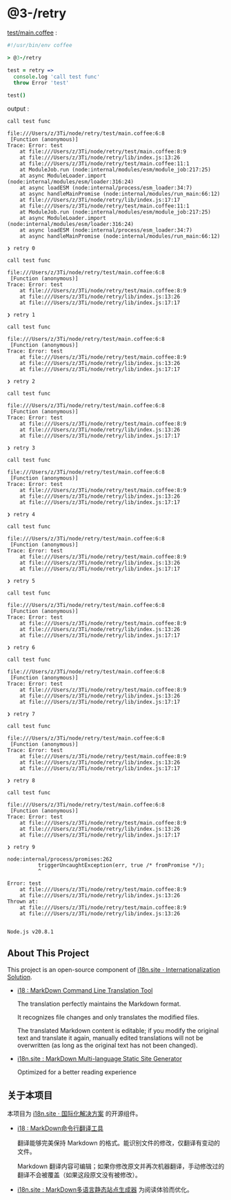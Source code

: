 # @3-/retry

[test/main.coffee](./test/main.coffee) :

```coffee
#!/usr/bin/env coffee

> @3-/retry

test = retry =>
  console.log 'call test func'
  throw Error 'test'

test()
```

output :

```
call test func

file:///Users/z/3Ti/node/retry/test/main.coffee:6:8
 [Function (anonymous)]
Trace: Error: test
    at file:///Users/z/3Ti/node/retry/test/main.coffee:8:9
    at file:///Users/z/3Ti/node/retry/lib/index.js:13:26
    at file:///Users/z/3Ti/node/retry/test/main.coffee:11:1
    at ModuleJob.run (node:internal/modules/esm/module_job:217:25)
    at async ModuleLoader.import (node:internal/modules/esm/loader:316:24)
    at async loadESM (node:internal/process/esm_loader:34:7)
    at async handleMainPromise (node:internal/modules/run_main:66:12)
    at file:///Users/z/3Ti/node/retry/lib/index.js:17:17
    at file:///Users/z/3Ti/node/retry/test/main.coffee:11:1
    at ModuleJob.run (node:internal/modules/esm/module_job:217:25)
    at async ModuleLoader.import (node:internal/modules/esm/loader:316:24)
    at async loadESM (node:internal/process/esm_loader:34:7)
    at async handleMainPromise (node:internal/modules/run_main:66:12)

❯ retry 0

call test func

file:///Users/z/3Ti/node/retry/test/main.coffee:6:8
 [Function (anonymous)]
Trace: Error: test
    at file:///Users/z/3Ti/node/retry/test/main.coffee:8:9
    at file:///Users/z/3Ti/node/retry/lib/index.js:13:26
    at file:///Users/z/3Ti/node/retry/lib/index.js:17:17

❯ retry 1

call test func

file:///Users/z/3Ti/node/retry/test/main.coffee:6:8
 [Function (anonymous)]
Trace: Error: test
    at file:///Users/z/3Ti/node/retry/test/main.coffee:8:9
    at file:///Users/z/3Ti/node/retry/lib/index.js:13:26
    at file:///Users/z/3Ti/node/retry/lib/index.js:17:17

❯ retry 2

call test func

file:///Users/z/3Ti/node/retry/test/main.coffee:6:8
 [Function (anonymous)]
Trace: Error: test
    at file:///Users/z/3Ti/node/retry/test/main.coffee:8:9
    at file:///Users/z/3Ti/node/retry/lib/index.js:13:26
    at file:///Users/z/3Ti/node/retry/lib/index.js:17:17

❯ retry 3

call test func

file:///Users/z/3Ti/node/retry/test/main.coffee:6:8
 [Function (anonymous)]
Trace: Error: test
    at file:///Users/z/3Ti/node/retry/test/main.coffee:8:9
    at file:///Users/z/3Ti/node/retry/lib/index.js:13:26
    at file:///Users/z/3Ti/node/retry/lib/index.js:17:17

❯ retry 4

call test func

file:///Users/z/3Ti/node/retry/test/main.coffee:6:8
 [Function (anonymous)]
Trace: Error: test
    at file:///Users/z/3Ti/node/retry/test/main.coffee:8:9
    at file:///Users/z/3Ti/node/retry/lib/index.js:13:26
    at file:///Users/z/3Ti/node/retry/lib/index.js:17:17

❯ retry 5

call test func

file:///Users/z/3Ti/node/retry/test/main.coffee:6:8
 [Function (anonymous)]
Trace: Error: test
    at file:///Users/z/3Ti/node/retry/test/main.coffee:8:9
    at file:///Users/z/3Ti/node/retry/lib/index.js:13:26
    at file:///Users/z/3Ti/node/retry/lib/index.js:17:17

❯ retry 6

call test func

file:///Users/z/3Ti/node/retry/test/main.coffee:6:8
 [Function (anonymous)]
Trace: Error: test
    at file:///Users/z/3Ti/node/retry/test/main.coffee:8:9
    at file:///Users/z/3Ti/node/retry/lib/index.js:13:26
    at file:///Users/z/3Ti/node/retry/lib/index.js:17:17

❯ retry 7

call test func

file:///Users/z/3Ti/node/retry/test/main.coffee:6:8
 [Function (anonymous)]
Trace: Error: test
    at file:///Users/z/3Ti/node/retry/test/main.coffee:8:9
    at file:///Users/z/3Ti/node/retry/lib/index.js:13:26
    at file:///Users/z/3Ti/node/retry/lib/index.js:17:17

❯ retry 8

call test func

file:///Users/z/3Ti/node/retry/test/main.coffee:6:8
 [Function (anonymous)]
Trace: Error: test
    at file:///Users/z/3Ti/node/retry/test/main.coffee:8:9
    at file:///Users/z/3Ti/node/retry/lib/index.js:13:26
    at file:///Users/z/3Ti/node/retry/lib/index.js:17:17

❯ retry 9

node:internal/process/promises:262
          triggerUncaughtException(err, true /* fromPromise */);
          ^

Error: test
    at file:///Users/z/3Ti/node/retry/test/main.coffee:8:9
    at file:///Users/z/3Ti/node/retry/lib/index.js:13:26
Thrown at:
    at file:///Users/z/3Ti/node/retry/test/main.coffee:8:9
    at file:///Users/z/3Ti/node/retry/lib/index.js:13:26


Node.js v20.8.1
```

## About This Project

This project is an open-source component of [i18n.site ⋅ Internationalization Solution](https://i18n.site).

* [i18 : MarkDown Command Line Translation Tool](https://i18n.site/i18)

  The translation perfectly maintains the Markdown format.

  It recognizes file changes and only translates the modified files.

  The translated Markdown content is editable; if you modify the original text and translate it again, manually edited translations will not be overwritten (as long as the original text has not been changed).

* [i18n.site : MarkDown Multi-language Static Site Generator](https://i18n.site/i18n.site)

  Optimized for a better reading experience

## 关于本项目

本项目为 [i18n.site ⋅ 国际化解决方案](https://i18n.site) 的开源组件。

* [i18 :  MarkDown命令行翻译工具](https://i18n.site/i18)

  翻译能够完美保持 Markdown 的格式。能识别文件的修改，仅翻译有变动的文件。

  Markdown 翻译内容可编辑；如果你修改原文并再次机器翻译，手动修改过的翻译不会被覆盖（如果这段原文没有被修改）。

* [i18n.site : MarkDown多语言静态站点生成器](https://i18n.site/i18n.site) 为阅读体验而优化。
